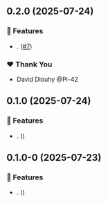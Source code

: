## 0.2.0 (2025-07-24)

### 🚀 Features

- . ([#7](https://github.com/Dlouhy-Solutions-GmbH/ngx-bpmn-form/pull/7))

### ❤️ Thank You

- David Dlouhy @Pi-42

## 0.1.0 (2025-07-24)

### 🚀 Features

- . ([](https://github.com/Dlouhy-Solutions-GmbH/ngx-bpmn-form/commit/))

## 0.1.0-0 (2025-07-23)

### 🚀 Features

- . ([](https://github.com/Dlouhy-Solutions-GmbH/ngx-bpmn-form/commit/))